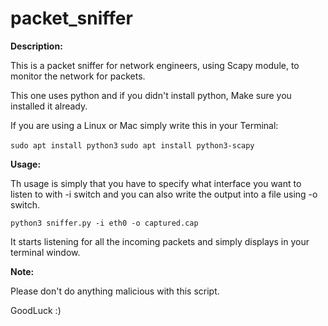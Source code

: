 # packet_sniffer

**Description:**

This is a packet sniffer for network engineers, using Scapy module, to monitor the network for packets.

This one uses python and if you didn't install python, Make sure you installed it already.

If you are using a Linux or Mac simply write this in your Terminal:

```sudo apt install python3```
```sudo apt install python3-scapy```

**Usage:**

Th usage is simply that you have to specify what interface you want to listen to with -i switch and you can also write the output into a file using -o switch.

```python3 sniffer.py -i eth0 -o captured.cap```

It starts listening for all the incoming packets and simply displays in your terminal window.

**Note:**

Please don't do anything malicious with this script.

GoodLuck :)

